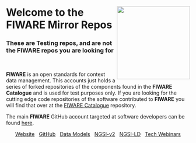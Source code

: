 
<h1>
<img align="right" width="200" height="200" src="https://www.fiware.org/style/imgs/FIWARE_WrongSearch.png"/>
Welcome to the FIWARE Mirror Repos</h1>
<h3>These are Testing repos, and are not the FIWARE repos you are looking for</h2><br>
  <p>
   <b>FIWARE</b> is an open standards for context data management. This accounts just holds a series of forked repositories of the components
   found in the  <b>FIWARE Catalogue</b> and is used for test purposes only. If you are looking for the cutting edge code repositories of the
   software contributed to <b>FIWARE</b> you will find that over at the <a href="https://github.com/FIWARE/Catalogue/">FIWARE Catalogue</a>
   repository.
  </p>
  <p>
    The main <b>FIWARE</b> GitHub account targeted at software developers can be found <a href="https://github.com/FIWARE">here</a>.
  </p>
<p align="center">
  <a href="https://www.fiware.org/catalogue/">Website</a>
  &nbsp;
  <a href="https://github.com/FIWARE">GitHub</a>
  &nbsp;
  <a href="https://www.fiware.org/smart-data-models/">Data Models</a>
  &nbsp;
  <a href="https://fiware-tutorials.readthedocs.io/en/latest/">NGSI-v2</a>
  &nbsp;
  <a href="https://ngsi-ld-tutorials.readthedocs.io/en/latest/">NGSI-LD</a>
  &nbsp;
  <a href="https://www.fiware.org/community/webinars/">Tech Webinars</a>
</p>
